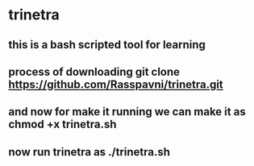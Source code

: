 # trinetra
## this is a bash scripted tool for learning
## process of downloading git clone https://github.com/Rasspavni/trinetra.git
## and now for make it running we can make it as chmod +x trinetra.sh
## now run trinetra as ./trinetra.sh
